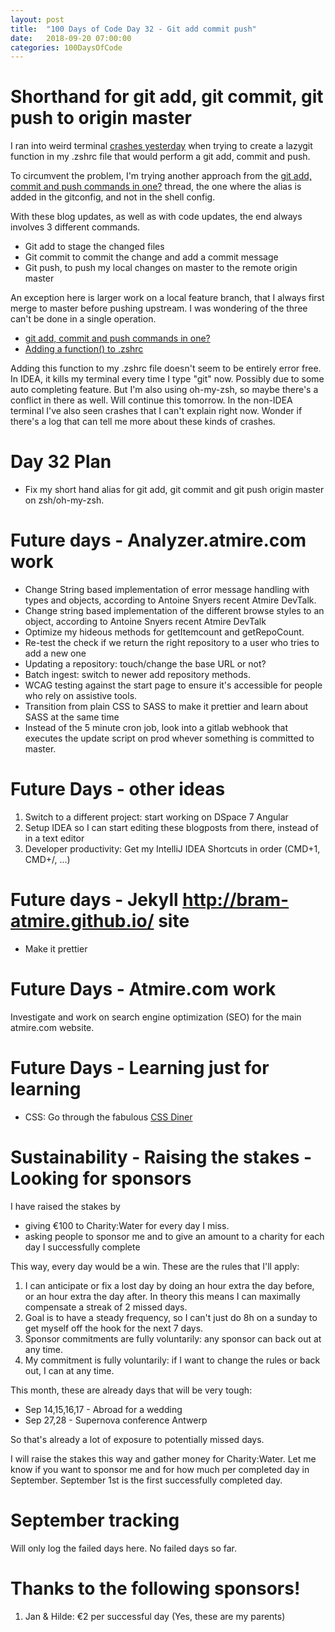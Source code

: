 ```yaml
---
layout: post
title:  "100 Days of Code Day 32 - Git add commit push"
date:   2018-09-20 07:00:00
categories: 100DaysOfCode
---
```


# Shorthand for git add, git commit, git push to origin master

I ran into weird terminal [crashes yesterday](http://bram-atmire.github.io/100daysofcode/2018/09/19/100-days-of-code-day-31-bash-continued.html) when trying to create a lazygit function in my .zshrc file that would perform a git add, commit and push.

To circumvent the problem, I'm trying another approach from the [git add, commit and push commands in one?](https://stackoverflow.com/questions/19595067/git-add-commit-and-push-commands-in-one) thread, the one where the alias is added in the gitconfig, and not in the shell config.





With these blog updates, as well as with code updates, the end always involves 3 different commands.
* Git add to stage the changed files
* Git commit to commit the change and add a commit message
* Git push, to push my local changes on master to the remote origin master

An exception here is larger work on a local feature branch, that I always first merge to master before pushing upstream.
I was wondering of the three can't be done in a single operation.

* [git add, commit and push commands in one?](https://stackoverflow.com/questions/19595067/git-add-commit-and-push-commands-in-one)
* [Adding a function() to .zshrc](https://stackoverflow.com/questions/44647789/adding-a-function-to-zshrc)

Adding this function to my .zshrc file doesn't seem to be entirely error free. In IDEA, it kills my terminal every time I type "git" now. Possibly due to some auto completing feature. But I'm also using oh-my-zsh, so maybe there's a conflict in there as well. Will continue this tomorrow. In the non-IDEA terminal I've also seen crashes that I can't explain right now. Wonder if there's a log that can tell me more about these kinds of crashes.

# Day 32 Plan

* Fix my short hand alias for git add, git commit and git push origin master on zsh/oh-my-zsh.

# Future days - Analyzer.atmire.com work

* Change String based implementation of error message handling with types and objects, according to Antoine Snyers recent Atmire DevTalk.
* Change string based implementation of the different browse styles to an object, according to Antoine Snyers recent Atmire DevTalk
* Optimize my hideous methods for getItemcount and getRepoCount.
* Re-test the check if we return the right repository to a user who tries to add a new one
* Updating a repository: touch/change the base URL or not?
* Batch ingest: switch to newer add repository methods.
* WCAG testing against the start page to ensure it's accessible for people who rely on assistive tools.
* Transition from plain CSS to SASS to make it prettier and learn about SASS at the same time
* Instead of the 5 minute cron job, look into a gitlab webhook that executes the update script on prod whever something is committed to master.

# Future Days - other ideas

1. Switch to a different project: start working on DSpace 7 Angular
2. Setup IDEA so I can start editing these blogposts from there, instead of in a text editor
3. Developer productivity: Get my IntelliJ IDEA Shortcuts in order (CMD+1, CMD+/, ...)

# Future days - Jekyll http://bram-atmire.github.io/ site

* Make it prettier

# Future Days - Atmire.com work

Investigate and work on search engine optimization (SEO) for the main atmire.com website.

# Future Days - Learning just for learning

* CSS: Go through the fabulous [CSS Diner](https://flukeout.github.io/)

# Sustainability - Raising the stakes - Looking for sponsors

I have raised the stakes by
* giving €100 to Charity:Water for every day I miss.
* asking people to sponsor me and to give an amount to a charity for each day I successfully complete

This way, every day would be a win. These are the rules that I'll apply:

1. I can anticipate or fix a lost day by doing an hour extra the day before, or an hour extra the day after. In theory this means I can maximally compensate a streak of 2 missed days. 
2. Goal is to have a steady frequency, so I can't just do 8h on a sunday to get myself off the hook for the next 7 days.
3. Sponsor commitments are fully voluntarily: any sponsor can back out at any time.
4. My commitment is fully voluntarily: if I want to change the rules or back out, I can at any time.

This month, these are already days that will be very tough:
* Sep 14,15,16,17 - Abroad for a wedding
* Sep 27,28 - Supernova conference Antwerp

So that's already a lot of exposure to potentially missed days. 

I will raise the stakes this way and gather money for Charity:Water. Let me know if you want to sponsor me and for how much per completed day in September. September 1st is the first successfully completed day.

# September tracking

Will only log the failed days here. No failed days so far.

# Thanks to the following sponsors!

1. Jan & Hilde: €2 per successful day (Yes, these are my parents)


